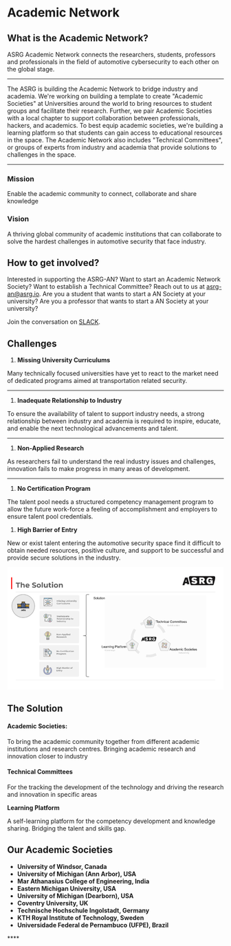 # Academic Network

## What is the Academic Network?

ASRG Academic Network connects the researchers, students, professors and professionals in the field of automotive cybersecurity to each other on the global stage.   
****

The ASRG is building the Academic Network to bridge industry and academia. We're working on building a template to create "Academic Societies" at Universities around the world to bring resources to student groups and facilitate their research. Further, we pair Academic Societies with a local chapter to support collaboration between professionals, hackers, and academics. To best equip academic societies, we're building a learning platform so that students can gain access to educational resources in the space. The Academic Network also includes "Technical Committees", or groups of experts from industry and academia that provide solutions to challenges in the space.  
****

### **Mission**

Enable the academic community to connect, collaborate and share knowledge 

### **Vision**

A thriving global community of academic institutions that can collaborate to solve the hardest challenges in automotive security that face industry. 

## How to get involved?

Interested in supporting the ASRG-AN? Want to start an Academic Network Society? Want to establish a Technical Committee? Reach out to us at [asrg-an@asrg.io](mailto:asrg-an@asrg.io). Are you a student that wants to start a AN Society at your university? Are you a professor that wants to start a AN Society at your university?

Join the conversation on [SLACK](https://join.slack.com/t/asrg/shared_invite/zt-82h4b369-Nmdx3VtWkL2ETfYLpjch9w).

## **Challenges**

1. **Missing University Curriculums**

Many technically focused universities have yet to react to the market need of dedicated programs aimed at transportation related security.  
****

1. **Inadequate Relationship to Industry** 

To ensure the availability of talent to support industry needs, a strong relationship between industry and academia is required to inspire, educate, and enable the next technological advancements and talent.  
****

1. **Non-Applied Research**

As researchers fail to understand the real industry issues and challenges, innovation fails to make progress in many areas of development.  
****

1. **No Certification Program**

The talent pool needs a structured competency management program to allow the future work-force a feeling of accomplishment and employers to ensure talent pool credentials.

1. **High Barrier of Entry**

New or exist talent entering the automotive security space find it difficult to obtain needed resources, positive culture, and support to be successful and provide secure solutions in the industry.

![](../.gitbook/assets/final-asrg-academic-network-.pptx.png)

## **The Solution**

#### **Academic Societies:**

To bring the academic community together from different academic institutions and research centres. Bringing academic research and innovation closer to industry 

#### **Technical Committees**

For the tracking the development of the technology and driving the research and innovation in specific areas  


**Learning Platform**

A self-learning platform for the competency development and knowledge sharing. Bridging the talent and skills gap.

## **Our Academic Societies**

* **University of Windsor, Canada**
* **University of Michigan \(Ann Arbor\), USA**
* **Mar Athanasius College of Engineering, India**
* **Eastern Michigan University, USA**
* **University of Michigan \(Dearborn\), USA**
* **Coventry University, UK**
* **Technische Hochschule Ingolstadt, Germany**
* **KTH Royal Institute of Technology, Sweden**
* **Universidade Federal de Pernambuco \(UFPE\), Brazil**

\*\*\*\*

